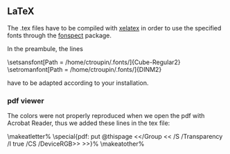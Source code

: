 ## LaTeX

The .tex files have to be compiled with [xelatex](https://en.wikipedia.org/wiki/XeTeX) in order to use the specified fonts through the [fonspect](https://www.ctan.org/pkg/fontspec?lang=en) package.  

In the preambule, the lines

 \setsansfont[Path = /home/ctroupin/.fonts/]{Cube-Regular2}
 \setromanfont[Path = /home/ctroupin/.fonts/]{DINM2}

have to be adapted according to your installation.

### pdf viewer ###

The colors were not properly reproduced when we open the pdf with Acrobat Reader, thus we added these lines in the tex file:

 \makeatletter%
 \special{pdf: put @thispage <</Group << /S /Transparency /I true /CS /DeviceRGB>> >>}%
 \makeatother%
